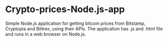 # Crypto-prices-Node.js-app
Simple Node.js application for getting bitcoin prices from Bitstamp, Cryptopia and Bittrex, using their APIs. 
The application has .js and .html file and runs in a web browser on Node.js.
